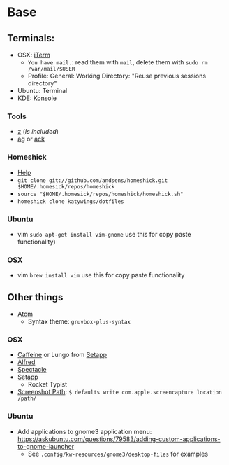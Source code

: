 # Base

## Terminals:
- OSX: [iTerm](https://iterm2.com/)
    - `You have mail.`: read them with `mail`, delete them with `sudo rm /var/mail/$USER`
    - Profile: General: Working Directory: "Reuse previous sessions directory"
- Ubuntu: Terminal
- KDE: Konsole

### Tools
- [z](https://github.com/rupa/z) (*Is included*)
- [ag](https://github.com/ggreer/the_silver_searcher) or [ack](https://beyondgrep.com/)

### Homeshick
- [Help](https://github.com/andsens/homeshick/wiki/Installation)
- `git clone git://github.com/andsens/homeshick.git $HOME/.homesick/repos/homeshick`
- `source "$HOME/.homesick/repos/homeshick/homeshick.sh"`
- `homeshick clone katywings/dotfiles`

### Ubuntu
- vim `sudo apt-get install vim-gnome` use this for copy paste functionality)

### OSX
- vim `brew install vim` use this for copy paste functionality

## Other things
- [Atom](https://atom.io)
  - Syntax theme: `gruvbox-plus-syntax`

### OSX
- [Caffeine](http://lightheadsw.com/caffeine/) or Lungo from [Setapp](https://setapp.com/de)
- [Alfred](https://www.alfredapp.com/)
- [Spectacle](https://github.com/eczarny/spectacle)
- [Setapp](https://setapp.com/de)
    - Rocket Typist
- [Screenshot Path](https://discussions.apple.com/docs/DOC-9081): `$ defaults write com.apple.screencapture location /path/`

### Ubuntu

- Add applications to gnome3 application menu: https://askubuntu.com/questions/79583/adding-custom-applications-to-gnome-launcher
  - See `.config/kw-resources/gnome3/desktop-files` for examples
